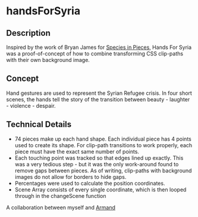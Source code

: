 # handsForSyria

## Description
Inspired by the work of Bryan James for [Species in Pieces](http://www.species-in-pieces.com/#),
Hands For Syria was a proof-of-concept of how to combine transforming CSS clip-paths with their own background image.

## Concept
Hand gestures are used to represent the Syrian Refugee crisis. In four short scenes,
the hands tell the story of the transition between beauty - laughter - violence - despair.

## Technical Details
* 74 pieces make up each hand shape. Each individual piece has 4 points used to create its shape. For clip-path transitions to work properly,
each piece must have the exact same number of points.
* Each touching point was tracked so that edges lined up exactly. This was a very tedious step - but it was the only work-around found to remove gaps between pieces. As of writing, clip-paths with background images do not allow for borders to hide gaps.
* Percentages were used to calculate the position coordinates.
* Scene Array consists of every single coordinate, which is then looped through in the changeScene function

A collaboration between myself and [Armand](https://github.com/apaquino)
